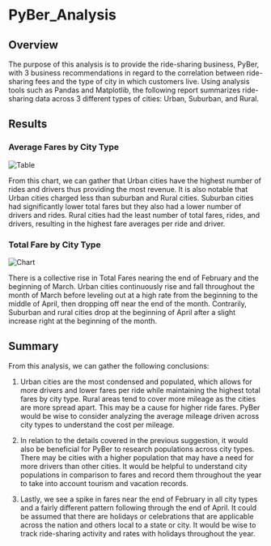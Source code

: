 # PyBer_Analysis

## Overview
The purpose of this analysis is to provide the ride-sharing business, PyBer, with 3 business recommendations in regard to the correlation between ride-sharing fees and the type of city in which customers live. Using analysis tools such as Pandas and Matplotlib, the following report summarizes ride-sharing data across 3 different types of cities: Urban, Suburban, and Rural.

## Results
### Average Fares by City Type

![Table](PyBer_Analysis/averages_per_city_type.png)

From this chart, we can gather that Urban cities have the highest number of rides and drivers thus providing the most revenue. It is also notable that Urban cities charged less than suburban and Rural cities. Suburban cities had significantly lower total fares but they also had a lower number of drivers and rides. Rural cities had the least number of total fares, rides, and drivers, resulting in the highest fare averages per ride and driver.

### Total Fare by City Type

![Chart](PyBer_Analysis/total_fare_city_type.png)

There is a collective rise in Total Fares nearing the end of February and the beginning of March. Urban cities continuously rise and fall throughout the month of March before leveling out at a high rate from the beginning to the middle of April, then dropping off near the end of the month. Contrarily, Suburban and rural cities drop at the beginning of April after a slight increase right at the beginning of the month.

## Summary
From this analysis, we can gather the following conclusions:
1. Urban cities are the most condensed and populated, which allows for more drivers and lower fares per ride while maintaining the highest total fares by city type. Rural areas tend to cover more mileage as the cities are more spread apart. This may be a cause for higher ride fares. PyBer would be wise to consider analyzing the average mileage driven across city types to understand the cost per mileage.

2. In relation to the details covered in the previous suggestion, it would also be beneficial for PyBer to research populations across city types. There may be cities with a higher population that may have a need for more drivers than other cities. It would be helpful to understand city populations in comparison to fares and record them throughout the year to take into account tourism and vacation records.

3. Lastly, we see a spike in fares near the end of February in all city types and a fairly different pattern following through the end of April. It could be assumed that there are holidays or celebrations that are applicable across the nation and others local to a state or city. It would be wise to track ride-sharing activity and rates with holidays throughout the year.
